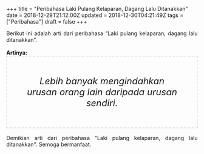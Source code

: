 +++
title = "Peribahasa Laki Pulang Kelaparan, Dagang Lalu Ditanakkan"
date = 2018-12-29T21:12:00Z
updated = 2018-12-30T04:21:49Z
tags = ["Peribahasa"]
draft = false
+++

<div dir="ltr" style="text-align: left;" trbidi="on"><div style="text-align: justify;">Berikut ini adalah arti dari peribahasa “Laki pulang kelaparan, dagang lalu ditanakkan”.</div><br /><div style="text-align: justify;"><b>Artinya:</b></div><div style="border: 2px dashed #ddd; font-size: 24px; height: auto; margin: 0 auto; padding: 50px; text-align: center; width: auto;"><i>Lebih banyak mengindahkan urusan orang lain daripada urusan sendiri.</i></div><br /><div style="text-align: justify;">Demikian arti dari peribahasa "Laki pulang kelaparan, dagang lalu ditanakkan". Semoga bermanfaat. </div></div>

